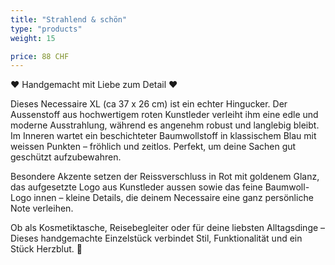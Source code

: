 ```yaml
---
title: "Strahlend & schön"
type: "products"
weight: 15

price: 88 CHF
---
```


❤️ Handgemacht mit Liebe zum Detail ❤️

Dieses Necessaire XL (ca 37 x 26 cm) ist ein echter Hingucker. Der Aussenstoff aus hochwertigem roten Kunstleder verleiht ihm eine edle und moderne Ausstrahlung, während es angenehm robust und langlebig bleibt.
Im Inneren wartet ein beschichteter Baumwollstoff in klassischem Blau mit weissen Punkten – fröhlich und zeitlos. Perfekt, um deine Sachen gut geschützt aufzubewahren.

Besondere Akzente setzen der Reissverschluss in Rot mit goldenem Glanz, das aufgesetzte Logo aus Kunstleder aussen sowie das feine Baumwoll-Logo innen – kleine Details, die deinem Necessaire eine ganz persönliche Note verleihen.

Ob als Kosmetiktasche, Reisebegleiter oder für deine liebsten Alltagsdinge –  
Dieses handgemachte Einzelstück verbindet Stil, Funktionalität und ein Stück Herzblut. 🌟
